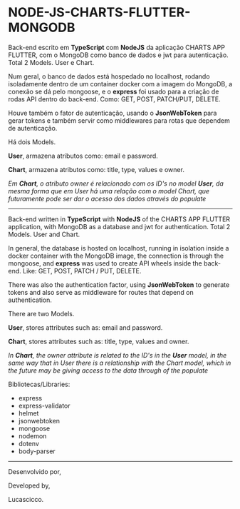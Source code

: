 # NODE-JS-CHARTS-FLUTTER-MONGODB

Back-end escrito em **TypeScript** com **NodeJS** da aplicação CHARTS APP FLUTTER, com o MongoDB como banco de dados e jwt para autenticação. Total 2 Models. User e Chart.

Num geral, o banco de dados está hospedado no localhost, rodando isoladamente dentro de um container docker com a imagem do MongoDB, a conexão se dá pelo mongoose, e o **express** foi usado para a criação de rodas API dentro do back-end. Como: GET, POST, PATCH/PUT, DELETE.

Houve também o fator de autenticação, usando o **JsonWebToken** para gerar tokens e também servir como middlewares para rotas que dependem de autenticação.

Há dois Models.

**User**, armazena atributos como: email e password.

**Chart**, armazena atributos como: title, type, values e owner. 

<i> Em **Chart**, o atributo owner é relacionado com os ID's no model **User**, da mesma forma que em User há uma relação com o model Chart, que futuramente pode ser dar o acesso dos dados através do populate </i>
  
<hr/>
  
Back-end written in **TypeScript** with **NodeJS** of the CHARTS APP FLUTTER application, with MongoDB as a database and jwt for authentication. Total 2 Models. User and Chart.

In general, the database is hosted on localhost, running in isolation inside a docker container with the MongoDB image, the connection is through the mongoose, and **express** was used to create API wheels inside the back-end. Like: GET, POST, PATCH / PUT, DELETE.

There was also the authentication factor, using **JsonWebToken** to generate tokens and also serve as middleware for routes that depend on authentication.

There are two Models.

**User**, stores attributes such as: email and password.

**Chart**, stores attributes such as: title, type, values and owner.

<i> In **Chart**, the owner attribute is related to the ID's in the **User** model, in the same way that in User there is a relationship with the Chart model, which in the future may be giving access to the data through of the populate </i>


Bibliotecas/Libraries: 

 - express
 - express-validator
 - helmet
 - jsonwebtoken
 - mongoose
 - nodemon
 - dotenv
 - body-parser

<hr/>

Desenvolvido por,
 
Developed by,

Lucascicco.
 
 
